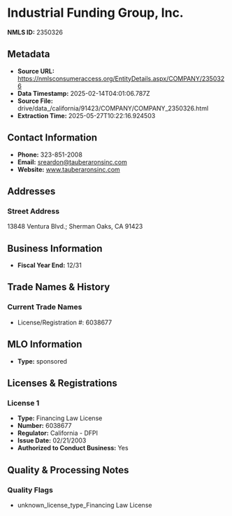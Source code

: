 # Industrial Funding Group, Inc.

**NMLS ID:** 2350326

## Metadata
- **Source URL:** https://nmlsconsumeraccess.org/EntityDetails.aspx/COMPANY/2350326
- **Data Timestamp:** 2025-02-14T04:01:06.787Z
- **Source File:** drive/data_/california/91423/COMPANY/COMPANY_2350326.html
- **Extraction Time:** 2025-05-27T10:22:16.924503

## Contact Information
- **Phone:** 323-851-2008
- **Email:** sreardon@tauberaronsinc.com
- **Website:** www.tauberaronsinc.com

## Addresses
### Street Address
13848 Ventura Blvd.; Sherman Oaks, CA 91423

## Business Information
- **Fiscal Year End:** 12/31

## Trade Names & History
### Current Trade Names
- License/Registration #: 6038677

## MLO Information
- **Type:** sponsored

## Licenses & Registrations

### License 1
- **Type:** Financing Law License
- **Number:** 6038677
- **Regulator:** California - DFPI
- **Issue Date:** 02/21/2003
- **Authorized to Conduct Business:** Yes

## Quality & Processing Notes
### Quality Flags
- unknown_license_type_Financing Law License
